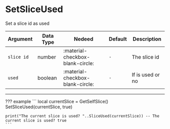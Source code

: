 # SetSliceUsed
Set a slice id as used

| Argument              | Data Type                            | Nedeed                    | Default         | Description
| ----------------------| ------------------------------------ | ------------------------- |-----------------|-------------
| `slice id`                | number | :material-checkbox-blank-circle: | `-` | The slice id 
| `used`                | boolean | :material-checkbox-blank-circle: | `-` | If is used or no

---
??? example
    ```
    local currentSlice = GetSelfSlice()
    SetSliceUsed(currentSlice, true)

    print("The current slice is used? "..SliceUsed(currentSlice)) -- The current slice is used? true
    ```
